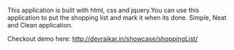This application is built with html, css and jquery.You can use this application to put the shopping list and mark it when its done. Simple, Neat and Clean application.

Checkout demo here: http://devraikar.in/showcase/shoppingList/
